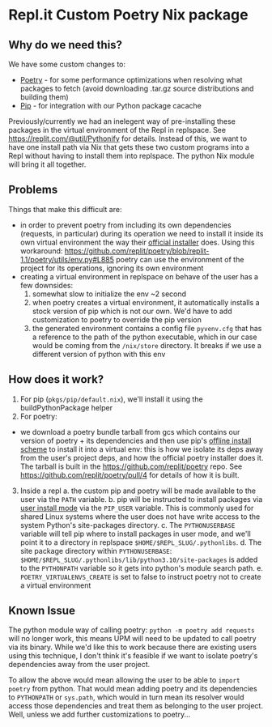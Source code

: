 # Repl.it Custom Poetry Nix package

## Why do we need this?

We have some custom changes to:

* [Poetry](https://github.com/replit/poetry) - for some performance optimizations when
resolving what packages to fetch (avoid downloading .tar.gz source distributions and building them)
* [Pip](https://github.com/replit/pip) - for integration with our Python package cacache

Previously/currently we had an inelegent way of pre-installing these packages in the virtual environment
of the Repl in replspace. See https://replit.com/@util/Pythonify for details. Instead of this, we want to have one install path via Nix that gets these two custom programs into a Repl without
having to install them into replspace. The python Nix module will bring it all together.

## Problems

Things that make this difficult are:

* in order to prevent poetry from including its own dependencies (requests, in particular) during its operation
we need to install it inside its own virtual environment the way their [official installer](https://python-poetry.org/docs/#installing-with-the-official-installer) does. Using this workaround: https://github.com/replit/poetry/blob/replit-1.1/poetry/utils/env.py#L885 poetry can use the environment of the project for its operations, ignoring its own environment
* creating a virtual environment in replspace on behave of the user has a few downsides:
  1. somewhat slow to initialize the env ~2 second
  2. when poetry creates a virtual environment, it automatically installs a stock version
     of pip which is not our own. We'd have to add customization to poetry to override the pip version
  3. the generated environment contains a config file `pyvenv.cfg` that has a reference to the path of the
    python executable, which in our case would be coming from the `/nix/store` directory. It breaks if we use
    a different version of python with this env

## How does it work?

1. For pip (`pkgs/pip/default.nix`), we'll install it using the buildPythonPackage helper
2. For poetry:
  * we download a poetry bundle tarball from gcs which contains our version of poetry + its dependencies and then
    use pip's [offline install scheme](https://stackoverflow.com/questions/36725843/installing-python-packages-without-internet-and-using-source-code-as-tar-gz-and) to install it into a virtual env: this is how we isolate its deps away
    from the user's project deps, and how the official poetry installer does it.
    The tarball is built in the https://github.com/replit/poetry repo. See https://github.com/replit/poetry/pull/4
    for details of how it is built.
3. Inside a repl
  a. the custom pip and poetry will be made available to the user via the `PATH` variable.
  b. pip will be instructed to install packages via 
[user install mode](https://pip.pypa.io/en/stable/user_guide/#user-installs) via the `PIP_USER` variable. This is commonly used for shared Linux systems where the user does not have write access
to the system Python's site-packages directory.
  c. The `PYTHONUSERBASE` variable will tell pip where to install packages
in user mode, and we'll point it to a directory in replspace `$HOME/$REPL_SLUG/.pythonlibs`.
  d. The site package directory
within `PYTHONUSERBASE`: `$HOME/$REPL_SLUG/.pythonlibs/lib/python3.10/site-packages` is added to the `PYTHONPATH`
variable so it gets into python's module search path.
  e. `POETRY_VIRTUALENVS_CREATE` is set to false to instruct poetry not to create a virtual environment

## Known Issue

The python module way of calling poetry: `python -m poetry add requests` will no longer work, this means
UPM will need to be updated to call poetry via its binary. While we'd like this to work because there are
existing users using this technique, I don't think it's feasible if we want to isolate poetry's dependencies
away from the user project.

To allow the above would mean allowing the user to be able to `import poetry` from python. That would mean
adding poetry and its dependencies to `PYTHONPATH` or `sys.path`, which would in turn mean its resolver
would access those dependencies and treat them as belonging to the user project. Well, unless we add
further customizations to poetry...
